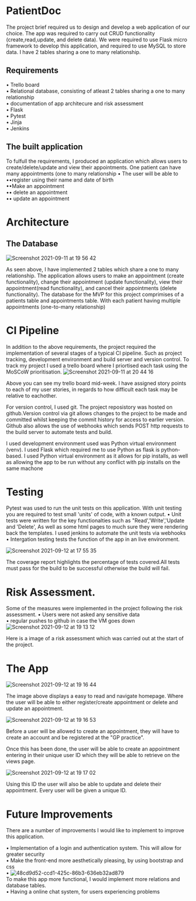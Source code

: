 # PatientDoc

The project brief required us to design and develop a web application of our choice. The app was required to carry out CRUD functionality (create,read,update, and delete data). We were required to use Flask micro framework to develop this application, and required to use MySQL to store data. I have 2 tables sharing a one to many relationship.

## Requirements
• Trello board <br>
• Relational database, consisting of atleast 2 tables sharing a one to many relationship <br>
• documentation of app architecure and risk assessment <br>
• Flask <br>
• Pytest <br>
• Jinja <br>
• Jenkins <br>

## The built application
To fulfull the requirements, I produced an application which allows users to create/delete/update and view their appointments. One patient can have many appointments (one to many relationship
• The user will  be able to <br>
••register using their name and date of birth <br>
••Make an appointment <br>
•• delete an appointment <br>
•• update an appointment <br>

# Architecture
## The Database
![Screenshot 2021-09-11 at 19 56 42](https://user-images.githubusercontent.com/43785332/132958487-d4217d1d-1bba-461c-890e-62e8ad81f678.png)


As seen above, I have implemented 2 tables which share a one to many relationship. The application allows users to make an appointment (create functionality), change their appointment (update functionality), view their appointment(read functionality), and cancel their appointments (delete functionality). The database for the MVP for this project comprimises of a patients table and  appointments table. With each patient having multiple appointments (one-to-many relationship)

# CI Pipeline 
In addition to the above requirements, the project required the implementation of several stages of a typical CI pipeline. Such as project tracking, development environment and build server and version control. To track my project I used a trello board where I priortised each task using the MoSCoW prioritisation.
![Screenshot 2021-09-11 at 20 44 16](https://user-images.githubusercontent.com/43785332/132959705-9f67b99c-3c42-492e-891b-b036a9d483ff.png)


Above you can see my trello board mid-week. I have assigned story points to each of my user stories, in regards to how difficult each task may be relative to eachother.




For version control, I used git. The project reposistory was hosted on github.Version control via git allows changes to the project to be made and committed whilst keeping the commit history for access to earlier version. Github also allows the use of  webhooks which sends POST http requests to the build server to automate tests and build.

I used development environment used was Python virtual environment (venv). I used Flask which required me to use Python as flask is python-based. I used Python virtual environment as it allows for pip installs, as well as allowing the app to be run without any conflict with pip installs on the same machone

# Testing
Pytest was used to run the unit tests on this application. With unit testing you are required to test small 'units' of code, with a known output. 
• Unit tests were written for the key functionalties such as "Read','Write','Update and 'Delete', As well as some html pages to much sure they were rendering back the templates. I used jenkins to automate the unit tests via webhooks <br>
• Intergation testing tests the function of the app in an live environment.

![Screenshot 2021-09-12 at 17 55 35](https://user-images.githubusercontent.com/43785332/132996474-89fdf820-4865-455f-8add-f3ccdcacf92f.png)


The coverage report highlights the percentage of tests covered.All tests must pass for the build to be successful otherwise the build will fail.

# Risk Assessment.
Some of the  measures were implemented in the project following the risk assessment.
• Users were not asked any sensitive data <br>
• regular pushes to github in case the VM goes down <br>
![Screenshot 2021-09-12 at 19 13 12](https://user-images.githubusercontent.com/43785332/132998263-ad2ac8fd-677b-418d-a319-a415051cc55f.png)


Here is a image of a risk assessment which was carried out at the start of the project.

# The App

![Screenshot 2021-09-12 at 19 16 44](https://user-images.githubusercontent.com/43785332/132998399-5f975050-15c0-4135-90c9-8041cfa9e18c.png)

The image above displays a easy to read and navigate homepage. Where the user will be able to either register/create appointment or delete and update an appointment.

![Screenshot 2021-09-12 at 19 16 53](https://user-images.githubusercontent.com/43785332/132998474-1c870b36-24df-4f36-b6d3-857f8dcb777c.png)

Before a user will be allowed to create an appointment, they will have to create an account and be registered at the "GP practice".

Once this has been done, the user will be able to create an appointment entering in their unique user ID which they will be able to retrieve on the views page.


![Screenshot 2021-09-12 at 19 17 02](https://user-images.githubusercontent.com/43785332/132998546-9dccd6a5-88c9-4b13-9b86-6882753c177d.png)


Using this ID the user will also be able to update and delete their appointment. Every user will be given a unique ID.

# Future Improvements

There are a number of improvements I would like to implement to improve this application.

• Implementation of a login and authentication system. This will allow for greater security <br>
• Make the front-end more aesthetically pleasing, by using bootstrap and css <br>
• ![48cd9d52-ccd1-425c-86b3-636eb32ad879](https://user-images.githubusercontent.com/43785332/132998836-3878098c-28cc-413d-b6e6-74511908cb01.jpg)<br>
To make this app more functional, I would implement more relations and database tables.<br>
• Having a online chat system, for users experiencing problems







